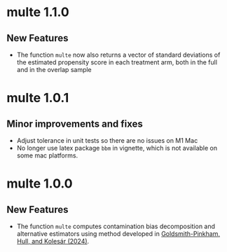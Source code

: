 # multe 1.1.0

## New Features

- The function `multe` now also returns a vector of standard deviations of the
  estimated propensity score in each treatment arm, both in the full and in the
  overlap sample

# multe 1.0.1

## Minor improvements and fixes

- Adjust tolerance in unit tests so there are no issues on M1 Mac
- No longer use latex package `bbm` in vignette, which is not available on some
  mac platforms.

# multe 1.0.0

## New Features

- The function `multe` computes contamination bias decomposition and alternative
  estimators using method developed in [Goldsmith-Pinkham, Hull, and Kolesár
  (2024)](https://arxiv.org/abs/2106.05024).
